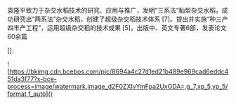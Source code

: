袁隆平致力于杂交水稻技术的研究、应用与推广，发明“三系法”籼型杂交水稻，成功研究出“两系法”杂交水稻，创建了超级杂交稻技术体系 [7]。提出并实施“种三产四丰产工程”，运用超级杂交稻的技术成果 [5]，出版中、英文专著6部，发表论文60余篇

[]: 

![https://bkimg.cdn.bcebos.com/pic/8694a4c27d1ed21b489e969cad6eddc451da3f77?x-bce-process=image/watermark,image_d2F0ZXIvYmFpa2UxODA=,g_7,xp_5,yp_5/format,f_auto]()